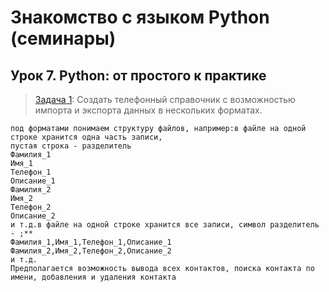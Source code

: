 # Знакомство с языком Python (семинары)
## Урок 7. Python: от простого к практике

> [Задача 1](https://github.com/XYI7I/GeekBrains/tree/main/Geek/PythonStart/lesson7/task1/main.py): Создать телефонный справочник с возможностью импорта и экспорта данных в нескольких форматах.

    под форматами понимаем структуру файлов, например:в файле на одной строке хранится одна часть записи, 
    пустая строка - разделитель
    Фамилия_1
    Имя_1
    Телефон_1
    Описание_1
    Фамилия_2
    Имя_2
    Телефон_2
    Описание_2
    и т.д.в файле на одной строке хранится все записи, символ разделитель - ;**
    Фамилия_1,Имя_1,Телефон_1,Описание_1
    Фамилия_2,Имя_2,Телефон_2,Описание_2
    и т.д.
    Предполагается возможность вывода всех контактов, поиска контакта по имени, добавления и удаления контакта